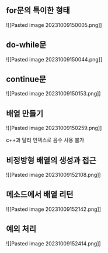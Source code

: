 ## for문의 특이한 형태
![[Pasted image 20231009150005.png]]
## do-while문
![[Pasted image 20231009150044.png]]
## continue문
![[Pasted image 20231009150153.png]]
## 배열 만들기
![[Pasted image 20231009150259.png]]

c++과 달리 인덱스로 음수 사용 불가
## 비정방형 배열의 생성과 접근
![[Pasted image 20231009152108.png]]
## 메소드에서 배열 리턴
![[Pasted image 20231009152142.png]]
## 예외 처리
![[Pasted image 20231009152414.png]]





